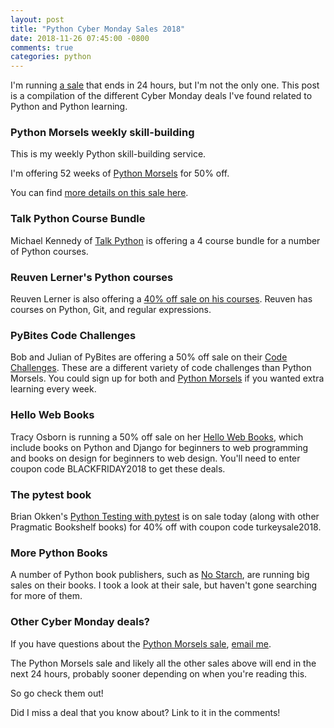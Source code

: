 ```yaml
---
layout: post
title: "Python Cyber Monday Sales 2018"
date: 2018-11-26 07:45:00 -0800
comments: true
categories: python
---
```


I'm running [a sale][python morsels sale] that ends in 24 hours, but I'm not the only one.
This post is a compilation of the different Cyber Monday deals I've found related to Python and Python learning.

### Python Morsels weekly skill-building

This is my weekly Python skill-building service.

I'm offering 52 weeks of [Python Morsels][] for 50% off.

You can find [more details on this sale here][python morsels sale].


### Talk Python Course Bundle

Michael Kennedy of [Talk Python](https://training.talkpython.fm/courses/bundle/black-friday-2018) is offering a 4 course bundle for a number of Python courses.


### Reuven Lerner's Python courses

Reuven Lerner is also offering a [40% off sale on his courses](http://blog.lerner.co.il/last-chance-to-save-40-on-python-and-git-courses/).
Reuven has courses on Python, Git, and regular expressions.

### PyBites Code Challenges

Bob and Julian of PyBites are offering a 50% off sale on their [Code Challenges](https://gumroad.com/l/ZFrD/black-friday).
These are a different variety of code challenges than Python Morsels.
You could sign up for both and [Python Morsels][] if you wanted extra learning every week.


### Hello Web Books

Tracy Osborn is running a 50% off sale on her [Hello Web Books](https://hellowebbooks.com/order/), which include books on Python and Django for beginners to web programming and books on design for beginners to web design.
You'll need to enter coupon code BLACKFRIDAY2018 to get these deals.


### The pytest book

Brian Okken's [Python Testing with pytest](https://pragprog.com/book/bopytest/python-testing-with-pytest) is on sale today (along with other Pragmatic Bookshelf books) for 40% off with coupon code turkeysale2018.


### More Python Books

A number of Python book publishers, such as [No Starch](https://nostarch.com/catalog/python), are running big sales on their books.
I took a look at their sale, but haven't gone searching for more of them.


### Other Cyber Monday deals?

If you have questions about the [Python Morsels sale][], [email me][].

The Python Morsels sale and likely all the other sales above will end in the next 24 hours, probably sooner depending on when you're reading this.

So go check them out!

Did I miss a deal that you know about?
Link to it in the comments!

[email me]: mailto:tr%65y%40&#116;%72%75&#116;%68%66u&#108;&#46;&#116;&#101;c%68&#110;%6flo%67%79
[python morsels]: https://www.pythonmorsels.com/
[python morsels sale]: https://treyhunner.com/2018/11/python-morsels-sale-52-weeks-of-python/
